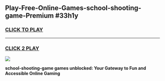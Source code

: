 
## Play-Free-Online-Games-school-shooting-game-Premium #33h1y
<h3>
<a href="https://premium.freeplayer.one?title=school-shooting-game&ref=8M">CLICK TO PLAY</a></h3>
<hr>

<h3>
<a href="https://premium.freeplayer.one?title=school-shooting-game&ref=8M">CLICK 2 PLAY</a>
  
</h3>

<a href="https://premium.freeplayer.one?title=school-shooting-game&ref=8M"><img src="https://clearcache.store/games.png"></a>


**school-shooting-game games unblocked: Your Gateway to Fun and Accessible Online Gaming**
